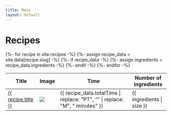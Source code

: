```yaml
---
title: Main
layout: default
---
```

<h1>Recipes</h1>
  <div class = "row">
    <div class = "col-sm-12">
      <table class="table table-striped-columns">
        <thead>
          <tr>
            <th>Title</th>
            <th>Image</th>
            <th>Time</th>
            <th>Number of ingredients</th>
          </tr>
        </thead>
        <tbody>
          {%- for recipe in site.recipes -%}
            {%- assign recipe_data = site.data[recipe.slug] -%}
            {%- if recipe_data -%}
              {%- assign ingredients = recipe_data.ingredients -%}
          <tr>
            <td><a href="{{ recipe.url | relative_url }}">{{ recipe.title }}</a></td>
            <td><img src="_images/{{ recipe.slug }}.jpg"></td>
            <td>{{ recipe_data.totalTime | replace: "PT", "" | replace: "M", " minutes"  }}</td>
            <td>{{ ingredients | size }}</td>
          </tr>
            {%- endif -%}
          {%- endfor -%}
        </tbody>
      </table>
    </div>
